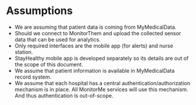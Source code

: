 # Assumptions

- We are assuming that patient data is coming from MyMedicalData.
- Should we connect to MonitorThem and upload the collected sensor data that can be used for analytics.
- Only required interfaces are the mobile app (for alerts) and nurse station.
- StayHealthy mobile app is developed separately so its details are out of the scope of this document.
- We assume that patient information is available in MyMedicalData record system.
- We assume that each hospital has a central authentication/authorization mechanism is in place. All MonitorMe services will use this mechanism. And thus authentication is out-of-scope.
